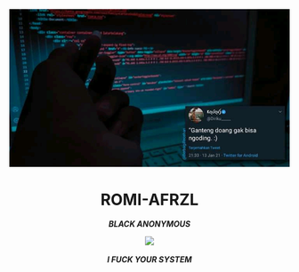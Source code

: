 <img src="https://github.com/ROMI-AFRZL/ROMI-AFRZL/blob/main/Ngentod/status_me_status_90e259db678545f49a41faf12e095d58.jpg" width="640" title="Menu" alt="Menu"> 
<h1 align="center"> ROMI-AFRZL </h1>
<p align="center">
     <i> <b> BLACK ANONYMOUS </b> </i>
</p>

<p align="center">
<img src="https://giffiles.alphacoders.com/120/120248.gif">
</p>
<p align="center">
<i> <b> I FUCK YOUR SYSTEM  </b> </i>
</p>
